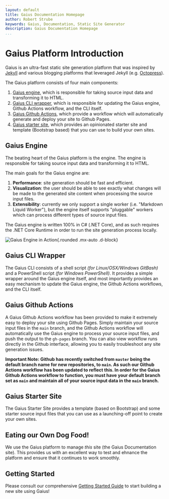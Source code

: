 ```yaml
---
layout: default
title: Gaius Documentation Homepage
author: Robert Strube
keywords: Gaius, Documentation, Static Site Generator
description: Gaius Documentation Homepage
...
```


# Gaius Platform Introduction

Gaius is an ultra-fast static site generation platform that was inspired by [Jekyll](https://jekyllrb.com/) and various blogging platforms that leveraged Jekyll (e.g. [Octopress](http://octopress.org/)).

The Gaius platform consists of four main components:

1. [Gaius engine](https://github.com/gaius-dev/gaius-engine/tree/main/src), which is responsible for taking source input data and transforming it to HTML.
1. [Gaius CLI wrapper](https://github.com/gaius-dev/gaius-engine/tree/main/cli), which is responsible for updating the Gaius engine, Github Actions workflow, and the CLI itself.
1. [Gaius Github Actions](https://github.com/gaius-dev/gaius-engine/tree/main/github-actions), which provide a workflow which will automatically generate and deploy your site to Github Pages.
1. [Gaius starter site](https://github.com/gaius-dev/gaius-starter), which provides an opinionated starter site and template (Bootstrap based) that you can use to build your own sites.

## Gaius Engine

The beating heart of the Gaius platform is the engine.  The engine is responsible for taking source input data and transforming it to HTML.

The main goals for the Gaius engine are:

1. **Performance**: site generation should be fast and efficient.
1. **Visualization**: the user should be able to see exactly what changes will be made to the generated site content when processing the source input files.
1. **Extensibility**: currently we only support a single worker (i.e. "Markdown Liquid Worker"), but the engine itself supports "pluggable" workers which can process different types of source input files.

The Gaius engine is written 100% in C# (.NET Core), and as such requires the .NET Core Runtime in order to run the site generation process locally.

![Gaius Engine in Action]({{root}}/images/engine.png){.rounded .mx-auto .d-block}

## Gaius CLI Wrapper

The Gaius CLI consists of a shell script *(for Linux/OSX/Windows GitBash)* and a PowerShell script *(for Windows PowerShell)*.  It provides a simple wrapper around the Gaius engine itself, and most importantly provides an easy mechanism to update the Gaius engine, the Github Actions workflows, and the CLI itself.

## Gaius Github Actions

A Gaius Github Actions workflow has been provided to make it extremely easy to deploy your site using Github Pages.  Simply maintain your source input files in the `main` branch, and the Github Actions workflow will automatically use the Gaius engine to process your source input files, and push the output to the `gh-pages` branch.  You can also view workflow runs directly in the Github interface, allowing you to easily troubleshoot any site generation issues.

**Important Note: Github has recently switched from `master` being the default branch name for new repositories, to `main`.  As such our Github Actions workflow has been updated to reflect this.  In order for the Gaius Github Actions workflow to function, you must have your default branch set as `main` and maintain all of your source input data in the `main` branch.**

## Gaius Starter Site

The Gaius Starter Site provides a template (based on Bootstrap) and some starter source input files that you can use as a launching-off point to create your own sites.

## Eating our Own Dog Food!

We use the Gaius platform to manage *this* site (the Gaius Documentation site).  This provides us with an excellent way to test and ehnance the platform and ensure that it continues to work smoothly.

## Getting Started

Please consult our comprehensive [Getting Started Guide]({{root}}/guides/getting-started.html) to start building a new site using Gaius!
